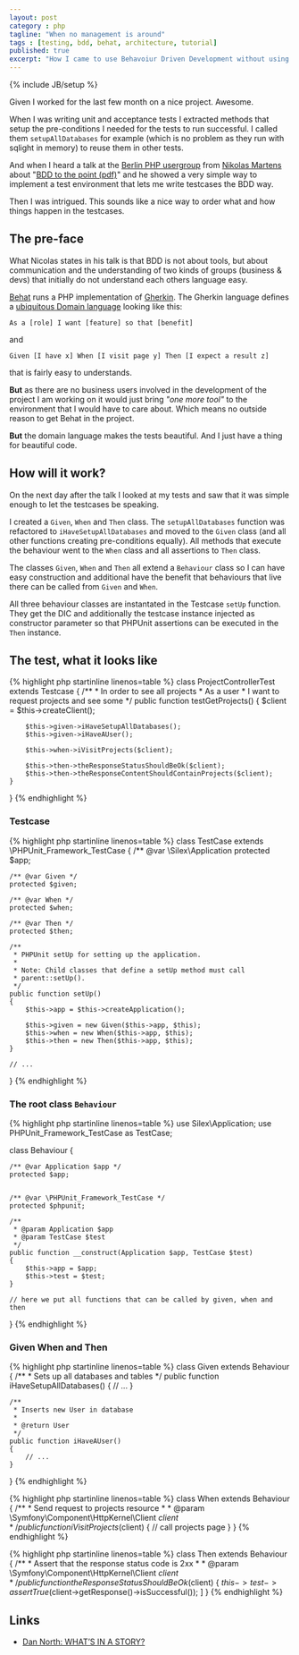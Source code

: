 ```yaml
---
layout: post
category : php
tagline: "When no management is around"
tags : [testing, bdd, behat, architecture, tutorial]
published: true
excerpt: "How I came to use Behavoiur Driven Development without using BDD tool behat"
---
```

{% include JB/setup %}

Given I worked for the last few month on a nice project. Awesome.

When I was writing unit and acceptance tests I extracted methods that setup the pre-conditions I needed for the tests to run successful. I called them `setupAllDatabases` for example (which is no problem as they run with sqlight in memory) to reuse them in other tests.

And when I heard a talk at the [Berlin PHP usergroup](http://www.bephpug.de) from [Nikolas Martens](http://blog.rtens.org/) about "[BDD to the point (pdf)](http://www.bephpug.de/folien/2013-05-07_BDD_to_the_point-Nikoas_Martens.pdf)" and he showed a very simple way to implement a test environment that lets me write testcases the BDD way.

Then I was intrigued. This sounds like a nice way to order what and how things happen in the testcases.

## The pre-face

What Nicolas states in his talk is that BDD is not about tools, but about communication and the understanding of two kinds of groups (business & devs) that initially do not understand each others language easy.

[Behat](http://behat.org/) runs a PHP implementation of [Gherkin](https://github.com/cucumber/cucumber/wiki/Gherkin). The Gherkin language defines a [ubiquitous Domain language](https://en.wikipedia.org/wiki/Behavior-driven_development#Specification_as_a_ubiquitous_language) looking like this:

    As a [role] I want [feature] so that [benefit]

and

    Given [I have x] When [I visit page y] Then [I expect a result z]

that is fairly easy to understands.

**But** as there are no business users involved in the development of the project I am working on it would just bring _"one more tool"_ to the environment that I would have to care about. Which means no outside reason to get Behat in the project.

**But** the domain language makes the tests beautiful. And I just have a thing for beautiful code.

## How will it work?

On the next day after the talk I looked at my tests and saw that it was simple enough to let the testcases be speaking.

I created a `Given`, `When` and `Then` class. The `setupAllDatabases`  function was refactored to `iHaveSetupAllDatabases` and moved to the `Given` class (and all other functions creating pre-conditions equally). All methods that execute the behaviour went to the `When` class and all assertions to `Then` class.

The classes `Given`, `When` and `Then` all extend a `Behaviour` class so I can have easy construction and additional have the benefit that behaviours that live there can be called from `Given` and `When`.

All three behaviour classes are instantated in the Testcase `setUp` function. They get the DIC and additionally the testcase instance injected as constructor parameter so that PHPUnit assertions can be executed in the `Then` instance.

## The test, what it looks like

{% highlight php startinline linenos=table %}
class ProjectControllerTest extends Testcase
{
    /**
     * In order to see all projects
     * As a user
     * I want to request projects and see some
     */
    public function testGetProjects()
    {
        $client = $this->createClient();

        $this->given->iHaveSetupAllDatabases();
        $this->given->iHaveAUser();

        $this->when->iVisitProjects($client);

        $this->then->theResponseStatusShouldBeOk($client);
        $this->then->theResponseContentShouldContainProjects($client);
    }
}
{% endhighlight %}

### Testcase

{% highlight php startinline linenos=table %}
class TestCase extends \PHPUnit_Framework_TestCase
{
    /** @var \Silex\Application
    protected $app;

    /** @var Given */
    protected $given;

    /** @var When */
    protected $when;

    /** @var Then */
    protected $then;

    /**
     * PHPUnit setUp for setting up the application.
     *
     * Note: Child classes that define a setUp method must call
     * parent::setUp().
     */
    public function setUp()
    {
        $this->app = $this->createApplication();

        $this->given = new Given($this->app, $this);
        $this->when = new When($this->app, $this);
        $this->then = new Then($this->app, $this);
    }

    // ...
}
{% endhighlight %}

### The root class `Behaviour`

{% highlight php startinline linenos=table %}
use Silex\Application;
use PHPUnit_Framework_TestCase as TestCase;

class Behaviour
{

    /** @var Application $app */
    protected $app;


    /** @var \PHPUnit_Framework_TestCase */
    protected $phpunit;

    /**
     * @param Application $app
     * @param TestCase $test
     */
    public function __construct(Application $app, TestCase $test)
    {
        $this->app = $app;
        $this->test = $test;
    }

    // here we put all functions that can be called by given, when and then
}
{% endhighlight %}

### Given When and Then

{% highlight php startinline linenos=table %}
class Given extends Behaviour
{
    /**
     * Sets up all databases and tables
     */
    public function iHaveSetupAllDatabases()
    {
        // ...
    }

    /**
     * Inserts new User in database
     *
     * @return User
     */
    public function iHaveAUser()
    {
        // ...
    }
}
{% endhighlight %}

{% highlight php startinline linenos=table %}
class When extends Behaviour
{
    /**
     * Send request to projects resource
     *
     * @param \Symfony\Component\HttpKernel\Client $client
     */
    public function iVisitProjects($client)
    {
        // call projects page
    }
}
{% endhighlight %}

{% highlight php startinline linenos=table %}
class Then extends Behaviour
{
    /**
     * Assert that the response status code is 2xx
     *
     * @param \Symfony\Component\HttpKernel\Client $client
     */
    public function theResponseStatusShouldBeOk($client)
    {
        $this->test->assertTrue($client->getResponse()->isSuccessful());
    ]
}
{% endhighlight %}

## Links

* [Dan North: WHAT’S IN A STORY?](http://dannorth.net/whats-in-a-story/)